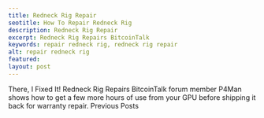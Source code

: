 ```yaml
---
title: Redneck Rig Repair
seotitle: How To Repair Redneck Rig
description: Redneck Rig Repair
excerpt: Redneck Rig Repairs BitcoinTalk
keywords: repair redneck rig, redneck rig repair
alt: repair redneck rig
featured: 
layout: post
---
```

There, I Fixed It! Redneck Rig Repairs
BitcoinTalk forum member P4Man shows how to get a few more hours of use from your GPU before shipping it back for warranty repair.
Previous Posts
